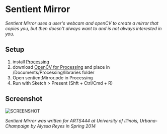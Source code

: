 # Sentient Mirror
*Sentient Mirror uses a user's webcam and openCV to create a mirror that copies you, but then doesn't always want to and is not always interested in you.*

## Setup
1. install [Processing](https://processing.org/download/)
2. download [OpenCV for Processing](https://github.com/atduskgreg/opencv-processing) and place in /Documents/Processing/libraries folder
2. Open sentientMirror.pde in Processing
3. Run with Sketch > Present (Shft + Ctrl/Cmd + R)

## Screenshot
![SCREENSHOT](https://38.media.tumblr.com/c5e7a7a57c9ff7b9a803b0aeb6bfe8f4/tumblr_n790fmzIbb1tez6lno2_400.gif)

*Sentient Mirror was written for ARTS444 at University of Illinois, Urbana-Champaign by Alyssa Reyes in Spring 2014*
